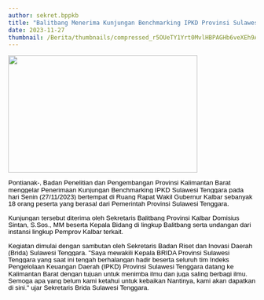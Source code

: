 ```yaml
---
author: sekret.bppkb
title: "Balitbang Menerima Kunjungan Benchmarking IPKD Provinsi Sulawesi Tenggara"
date: 2023-11-27
thumbnail: /Berita/thumbnails/compressed_r5OUeTY1Yrt0MvlHBPAGHb6veXEh9ApRAOwywRHb.jpg
---
```

<p style="line-height: 1.1;"><span style="font-size: 10pt; font-family: arial, helvetica, sans-serif;"><img src="/images/nP0LVLcx97s9A1cxpHzN.jpg" width="385" height="239" alt="" /></span></p>
<p class="MsoNormal"><span style="font-size: 10pt; font-family: arial, helvetica, sans-serif;"><span style="line-height: 107%; color: black; background: white;">Pontianak-, Badan Penelitian dan Pengembangan Provinsi Kalimantan Barat menggelar Penerimaan Kunjungan Benchmarking IPKD Sulawesi Tenggara pada hari Senin (27/11/2023) bertempat di Ruang Rapat Wakil Gubernur Kalbar sebanyak 18 orang peserta yang berasal dari Pemerintah Provinsi Sulawesi Tenggara.</span><span style="line-height: 107%; color: black;"><br style="animation-name: none !important; transition-property: none !important; font-variant-ligatures: normal; font-variant-caps: normal; orphans: 2; widows: 2; -webkit-text-stroke-width: 0px; text-decoration-thickness: initial; text-decoration-style: initial; text-decoration-color: initial; word-spacing: 0px;" /><br style="animation-name: none !important; transition-property: none !important; font-variant-ligatures: normal; font-variant-caps: normal; orphans: 2; widows: 2; -webkit-text-stroke-width: 0px; text-decoration-thickness: initial; text-decoration-style: initial; text-decoration-color: initial; word-spacing: 0px;" /><span style="background: white;">Kunjungan tersebut diterima oleh Sekretaris Balitbang Provinsi Kalbar Domisius Sintan, S.Sos., MM beserta Kepala Bidang di lingkup Balitbang serta undangan dari instansi lingkup Pemprov Kalbar terkait.</span><br style="animation-name: none !important; transition-property: none !important; font-variant-ligatures: normal; font-variant-caps: normal; orphans: 2; widows: 2; -webkit-text-stroke-width: 0px; text-decoration-thickness: initial; text-decoration-style: initial; text-decoration-color: initial; word-spacing: 0px;" /><br style="animation-name: none !important; transition-property: none !important; font-variant-ligatures: normal; font-variant-caps: normal; orphans: 2; widows: 2; -webkit-text-stroke-width: 0px; text-decoration-thickness: initial; text-decoration-style: initial; text-decoration-color: initial; word-spacing: 0px;" /><span style="background: white;">Kegiatan dimulai dengan sambutan oleh Sekretaris Badan Riset dan Inovasi Daerah (Brida) Sulawesi Tenggara. "Saya mewakili Kepala BRIDA Provinsi Sulawesi Tenggara yang saat ini tengah berhalangan hadir beserta seluruh tim Indeks Pengelolaan Keuangan Daerah (IPKD) Provinsi Sulawesi Tenggara datang ke Kalimantan Barat dengan tujuan untuk menimba ilmu dan juga saling berbagi ilmu. Semoga apa yang belum kami ketahui untuk kebaikan Nantinya, kami akan dapatkan di sini." ujar Sekretaris Brida Sulawesi Tenggara.</span></span></span><o:p></o:p></p>
